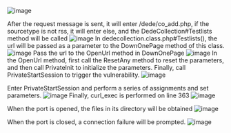 ![image](https://github.com/Peanuts-s/DedeCms/assets/75420214/0000b8f2-c9d4-447b-b647-da8093b2c459)
 
After the request message is sent, it will enter /dede/co_add.php, if the sourcetype is not rss, it will enter else, and the DedeCollection#Testlists method will be called
![image](https://github.com/Peanuts-s/DedeCms/assets/75420214/45532cd7-afc8-43d1-ab4d-faa19e787c0e)
In dedecollection.class.php#Testlists(), the url will be passed as a parameter to the DownOnePage method of this class.
![image](https://github.com/Peanuts-s/DedeCms/assets/75420214/25ea349e-93ba-45ee-a576-7b35907c0b31)
Pass the url to the OpenUrl method in DownOnePage
![image](https://github.com/Peanuts-s/DedeCms/assets/75420214/391d7c3a-cd43-44d5-9a8b-c1a7aefd3e97)
In the OpenUrl method, first call the ResetAny method to reset the parameters, and then call PrivateInit to initialize the parameters. Finally, call PrivateStartSession to trigger the vulnerability.
![image](https://github.com/Peanuts-s/DedeCms/assets/75420214/7614b8e3-1d0f-4859-8191-8e6c6939ca4e)

Enter PrivateStartSession and perform a series of assignments and set parameters.
![image](https://github.com/Peanuts-s/DedeCms/assets/75420214/c4dcf063-3bfc-4437-bbce-fcf7c0c55508)
Finally, curl_exec is performed on line 363
![image](https://github.com/Peanuts-s/DedeCms/assets/75420214/a612a6f0-b67e-401e-8ce7-27bf2056f2ea)

When the port is opened, the files in its directory will be obtained
![image](https://github.com/Peanuts-s/DedeCms/assets/75420214/6c1e15ed-ca0e-4f15-b240-994541d02c7d)

When the port is closed, a connection failure will be prompted.
![image](https://github.com/Peanuts-s/DedeCms/assets/75420214/917af4fc-ff0d-466c-96a5-2d52b4796d64)
